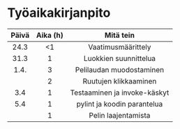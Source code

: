 # Työaikakirjanpito
|Päivä|Aika (h)|         Mitä tein      |
|:---:|:------:|:----------------------:|
|24.3 |<1      |Vaatimusmäärittely      |
|31.3 |1       |Luokkien suunnittelua   |
|1.4. |3       |Pelilaudan muodostaminen|
|     |2       |Ruutujen klikkaaminen   |
|3.4  |1       |Testaaminen ja invoke-käskyt|
|5.4|1|pylint ja koodin parantelua|
||1|Pelin laajentamista|

